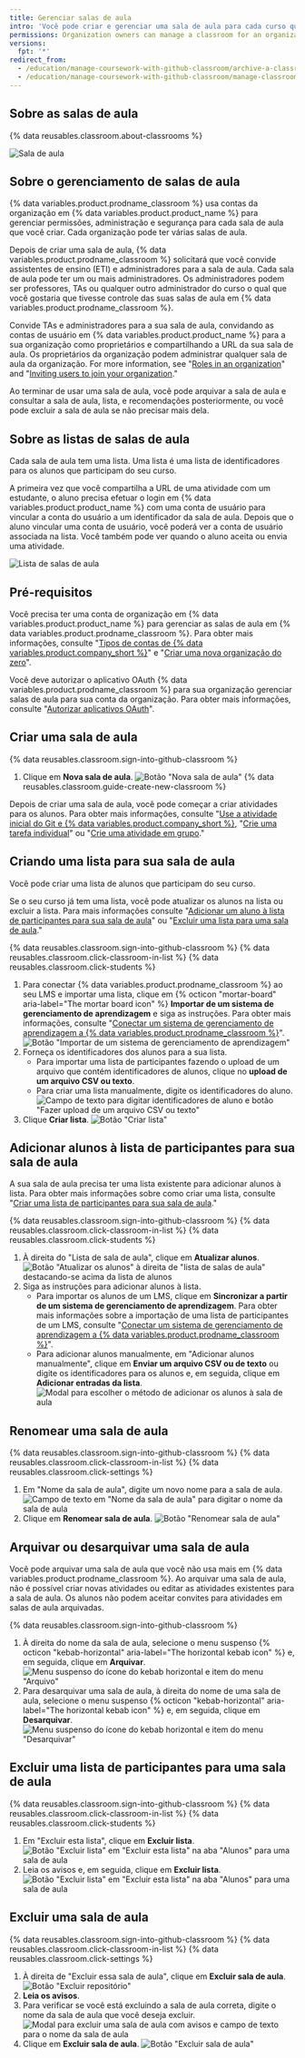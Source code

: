 ```yaml
---
title: Gerenciar salas de aula
intro: 'Você pode criar e gerenciar uma sala de aula para cada curso que você der usando {% data variables.product.prodname_classroom %}.'
permissions: Organization owners can manage a classroom for an organization.
versions:
  fpt: '*'
redirect_from:
  - /education/manage-coursework-with-github-classroom/archive-a-classroom
  - /education/manage-coursework-with-github-classroom/manage-classrooms
---
```


## Sobre as salas de aula

{% data reusables.classroom.about-classrooms %}

![Sala de aula](/assets/images/help/classroom/classroom-hero.png)

## Sobre o gerenciamento de salas de aula

{% data variables.product.prodname_classroom %} usa contas da organização em {% data variables.product.product_name %} para gerenciar permissões, administração e segurança para cada sala de aula que você criar. Cada organização pode ter várias salas de aula.

Depois de criar uma sala de aula, {% data variables.product.prodname_classroom %} solicitará que você convide assistentes de ensino (ETI) e administradores para a sala de aula. Cada sala de aula pode ter um ou mais administradores. Os administradores podem ser professores, TAs ou qualquer outro administrador do curso o qual que você gostaria que tivesse controle das suas salas de aula em {% data variables.product.prodname_classroom %}.

Convide TAs e administradores para a sua sala de aula, convidando as contas de usuário em {% data variables.product.product_name %} para a sua organização como proprietários e compartilhando a URL da sua sala de aula. Os proprietários da organização podem administrar qualquer sala de aula da organização. For more information, see "[Roles in an organization](/organizations/managing-peoples-access-to-your-organization-with-roles/roles-in-an-organization)" and "[Inviting users to join your organization](/organizations/managing-membership-in-your-organization/inviting-users-to-join-your-organization)."

Ao terminar de usar uma sala de aula, você pode arquivar a sala de aula e consultar a sala de aula, lista, e recomendações posteriormente, ou você pode excluir a sala de aula se não precisar mais dela.

## Sobre as listas de salas de aula

Cada sala de aula tem uma lista. Uma lista é uma lista de identificadores para os alunos que participam do seu curso.

A primeira vez que você compartilha a URL de uma atividade com um estudante, o aluno precisa efetuar o login em {% data variables.product.product_name %} com uma conta de usuário para vincular a conta do usuário a um identificador da sala de aula. Depois que o aluno vincular uma conta de usuário, você poderá ver a conta de usuário associada na lista. Você também pode ver quando o aluno aceita ou envia uma atividade.

![Lista de salas de aula](/assets/images/help/classroom/roster-hero.png)

## Pré-requisitos

Você precisa ter uma conta de organização em {% data variables.product.product_name %} para gerenciar as salas de aula em {% data variables.product.prodname_classroom %}. Para obter mais informações, consulte "[Tipos de contas de {% data variables.product.company_short %}](/github/getting-started-with-github/types-of-github-accounts#organization-accounts)" e "[Criar uma nova organização do zero](/organizations/collaborating-with-groups-in-organizations/creating-a-new-organization-from-scratch)".

Você deve autorizar o aplicativo OAuth {% data variables.product.prodname_classroom %} para sua organização gerenciar salas de aula para sua conta da organização. Para obter mais informações, consulte "[Autorizar aplicativos OAuth](/github/authenticating-to-github/authorizing-oauth-apps)".

## Criar uma sala de aula

{% data reusables.classroom.sign-into-github-classroom %}
1. Clique em **Nova sala de aula**. ![Botão "Nova sala de aula"](/assets/images/help/classroom/click-new-classroom-button.png)
{% data reusables.classroom.guide-create-new-classroom %}

Depois de criar uma sala de aula, você pode começar a criar atividades para os alunos. Para obter mais informações, consulte "[Use a atividade inicial do Git e {% data variables.product.company_short %}](/education/manage-coursework-with-github-classroom/use-the-git-and-github-starter-assignment), "[Crie uma tarefa individual](/education/manage-coursework-with-github-classroom/create-an-individual-assignment)" ou "[Crie uma atividade em grupo](/education/manage-coursework-with-github-classroom/create-a-group-assignment)."

## Criando uma lista para sua sala de aula

Você pode criar uma lista de alunos que participam do seu curso.

Se o seu curso já tem uma lista, você pode atualizar os alunos na lista ou excluir a lista. Para mais informações consulte "[Adicionar um aluno à lista de participantes para sua sala de aula](#adding-students-to-the-roster-for-your-classroom)" ou "[Excluir uma lista para uma sala de aula](#deleting-a-roster-for-a-classroom)."

{% data reusables.classroom.sign-into-github-classroom %}
{% data reusables.classroom.click-classroom-in-list %}
{% data reusables.classroom.click-students %}
1. Para conectar {% data variables.product.prodname_classroom %} ao seu LMS e importar uma lista, clique em {% octicon "mortar-board" aria-label="The mortar board icon" %} **Importar de um sistema de gerenciamento de aprendizagem** e siga as instruções. Para obter mais informações, consulte "[Conectar um sistema de gerenciamento de aprendizagem a {% data variables.product.prodname_classroom %}](/education/manage-coursework-with-github-classroom/connect-a-learning-management-system-to-github-classroom)". ![Botão "Importar de um sistema de gerenciamento de aprendizagem"](/assets/images/help/classroom/click-import-from-a-learning-management-system-button.png)
1. Forneça os identificadores dos alunos para a sua lista.
     - Para importar uma lista de participantes fazendo o upload de um arquivo que contém identificadores de alunos, clique no **upload de um arquivo CSV ou texto**.
     - Para criar uma lista manualmente, digite os identificadores do aluno. ![Campo de texto para digitar identificadores de aluno e botão "Fazer upload de um arquivo CSV ou texto"](/assets/images/help/classroom/type-or-upload-student-identifiers.png)
1. Clique **Criar lista**. ![Botão "Criar lista"](/assets/images/help/classroom/click-create-roster-button.png)

## Adicionar alunos à lista de participantes para sua sala de aula

A sua sala de aula precisa ter uma lista existente para adicionar alunos à lista. Para obter mais informações sobre como criar uma lista, consulte "[Criar uma lista de participantes para sua sala de aula](#creating-a-roster-for-your-classroom)."

{% data reusables.classroom.sign-into-github-classroom %}
{% data reusables.classroom.click-classroom-in-list %}
{% data reusables.classroom.click-students %}
1. À direita do "Lista de sala de aula", clique em **Atualizar alunos**. ![Botão "Atualizar os alunos" à direita de "lista de salas de aula" destacando-se acima da lista de alunos](/assets/images/help/classroom/click-update-students-button.png)
1. Siga as instruções para adicionar alunos à lista.
    - Para importar os alunos de um LMS, clique em **Sincronizar a partir de um sistema de gerenciamento de aprendizagem**. Para obter mais informações sobre a importação de uma lista de participantes de um LMS, consulte "[Conectar um sistema de gerenciamento de aprendizagem a {% data variables.product.prodname_classroom %}](/education/manage-coursework-with-github-classroom/connect-a-learning-management-system-to-github-classroom)".
    - Para adicionar alunos manualmente, em "Adicionar alunos manualmente", clique em **Enviar um arquivo CSV ou de texto** ou digite os identificadores para os alunos e, em seguida, clique em **Adicionar entradas da lista**. ![Modal para escolher o método de adicionar os alunos à sala de aula](/assets/images/help/classroom/classroom-add-students-to-your-roster.png)

## Renomear uma sala de aula

{% data reusables.classroom.sign-into-github-classroom %}
{% data reusables.classroom.click-classroom-in-list %}
{% data reusables.classroom.click-settings %}
1. Em "Nome da sala de aula", digite um novo nome para a sala de aula. ![Campo de texto em "Nome da sala de aula" para digitar o nome da sala de aula](/assets/images/help/classroom/settings-type-classroom-name.png)
1. Clique em **Renomear sala de aula**. ![Botão "Renomear sala de aula"](/assets/images/help/classroom/settings-click-rename-classroom-button.png)

## Arquivar ou desarquivar uma sala de aula

Você pode arquivar uma sala de aula que você não usa mais em {% data variables.product.prodname_classroom %}. Ao arquivar uma sala de aula, não é possível criar novas atividades ou editar as atividades existentes para a sala de aula. Os alunos não podem aceitar convites para atividades em salas de aula arquivadas.

{% data reusables.classroom.sign-into-github-classroom %}
1. À direita do nome da sala de aula, selecione o menu suspenso {% octicon "kebab-horizontal" aria-label="The horizontal kebab icon" %} e, em seguida, clique em **Arquivar**. ![Menu suspenso do ícone do kebab horizontal e item do menu "Arquivo"](/assets/images/help/classroom/use-drop-down-then-click-archive.png)
1. Para desarquivar uma sala de aula, à direita do nome de uma sala de aula, selecione o menu suspenso {% octicon "kebab-horizontal" aria-label="The horizontal kebab icon" %} e, em seguida, clique em **Desarquivar**. ![Menu suspenso do ícone do kebab horizontal e item do menu "Desarquivar"](/assets/images/help/classroom/use-drop-down-then-click-unarchive.png)

## Excluir uma lista de participantes para uma sala de aula

{% data reusables.classroom.sign-into-github-classroom %}
{% data reusables.classroom.click-classroom-in-list %}
{% data reusables.classroom.click-students %}
1. Em "Excluir esta lista", clique em **Excluir lista**. ![Botão "Excluir lista" em "Excluir esta lista" na aba "Alunos" para uma sala de aula](/assets/images/help/classroom/students-click-delete-roster-button.png)
1. Leia os avisos e, em seguida, clique em **Excluir lista**. ![Botão "Excluir lista" em "Excluir esta lista" na aba "Alunos" para uma sala de aula](/assets/images/help/classroom/students-click-delete-roster-button-in-modal.png)

## Excluir uma sala de aula

{% data reusables.classroom.sign-into-github-classroom %}
{% data reusables.classroom.click-classroom-in-list %}
{% data reusables.classroom.click-settings %}
1. À direita de "Excluir essa sala de aula", clique em **Excluir sala de aula**. ![Botão "Excluir repositório"](/assets/images/help/classroom/click-delete-classroom-button.png)
1. **Leia os avisos**.
1. Para verificar se você está excluindo a sala de aula correta, digite o nome da sala de aula que você deseja excluir. ![Modal para excluir uma sala de aula com avisos e campo de texto para o nome da sala de aula](/assets/images/help/classroom/delete-classroom-modal-with-warning.png)
1. Clique em **Excluir sala de aula**. ![Botão "Excluir sala de aula"](/assets/images/help/classroom/delete-classroom-click-delete-classroom-button.png)

